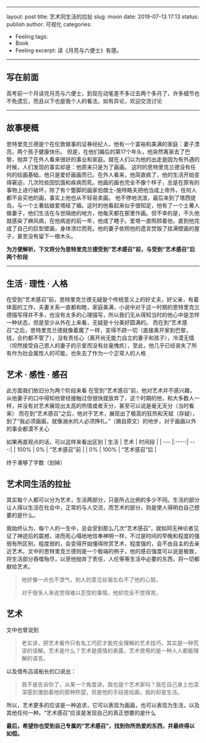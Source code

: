 


---
layout: post
title: 艺术同生活的拉扯
slug: moon
date: 2019-07-13 17:13
status: publish
author: 可视化
categories: 
  - Feeling
tags:
  - Book
  - Feeling
excerpt: 读《月亮与六便士》有感。

---

## 写在前面

高考前一个月读完月亮与六便士，到现在动笔差不多过去两个多月了，许多细节也不免遗忘，而且以下也是我个人的看法，如有异论，欢迎交流讨论

---

## 故事梗概


思特里克兰德是个在伦敦做事的证券经纪人，他有一个富裕和美满的家庭：妻子漂亮，两个孩子健康快乐。
但是，在他们婚后的第17个年头，他突然离家去了巴黎，抛弃了在外人看来很好的事业和家庭。就在人们以为他的出走是因为有外遇的时候，人们发现的事实却是：他原来只是为了画画。
这时的思特里克兰德没有任何的绘画基础，他只是爱好画画而已。在外人看来，他简直疯了，他的生活开始变得窘迫，几次险些因饥饿和疾病而死。他画的画也完全不像个样子，总是在原有的事物上进行破坏，除了有个蹩脚的画家伯朗士-施特略夫把他当成上帝外，任何人都不会买他的画，事实上他也从不轻易卖画。
他不停地流浪，最后来到了塔西提岛，与一个土著姑娘爱塔结了婚。这时的他看起来似乎很知足，他有了一个土著人做妻子，他们生活在与世隔绝的地方，他每天都在那里作画。但不幸的是，不久他就感染了麻风病，在他病逝的前一年，他成了瞎子。爱塔一直照顾着他，直到他完成了自己的巨型壁画，身体溃烂而死。他的妻子依照他的遗言焚毁了挂满壁画的屋子，甚至没有留下一根木头。

**为方便解析，下文将分为思特里克兰德受到“艺术感召”前，与受到“艺术感召”后两个阶段**

---

## 生活 · 理性 · 人格

在受到“艺术感召”前，思特里克兰德无疑是个传统意义上的好丈夫，好父亲，有着体面的工作，夫妻关系一直都和睦，家庭美满，小说中对于这一时期的思特里克兰德描写得并不多，也没有太多的心理描写，所以我们无从得知当时的他心中是怎样一种状态，但是至少从外在上来看，无疑是十分美好圆满的。
而在到“艺术感召”之后，思特里克兰德就像着魔了一样，变得不顾一切（直接离开家到巴黎，钱，合约都不管了），没有责任心（离开尚无能力自立的妻子和孩子），冷漠无情（坦然接受自己恩人的妻子的示爱而没有丝毫愧疚），至此，他几乎已经丧失了所有作为社会属性人的可能，也失去了作为一个正常人的人格



## 艺术 · 感性 · 感召

此方面我们依旧分为两个阶段来看
在受到“艺术感召”前，他对艺术并不感兴趣，从他妻子的口中得知他曾经接触过但很快就放弃了，这个时期的他，和大多数人一样，并没有对艺术展现出太高的热情或者天分，甚至可以说是毫无天分（当时看来）
而在到“艺术感召”之后，他对于艺术，展现出了极高的狂热和天赋（存疑），到了“我必须画画，就像溺水的人必须挣扎。”（摘自原文）的地步，对于画画以外的事全都漠不关心

如果再直观点的话，可以这样来看出区别
| 生活 | 艺术 | 时间段 |
| --- |:----:| ---:|
| 100% | 0% | “艺术感召”前 |
| 0% | 100% | “艺术感召”后 |

终于凑够了字数（划掉）

艺术同生活的拉扯
--------

其实每个人都可以分为艺术，生活两部分，只是所占比例的多少不同。生活的部分让人得以生活在社会中，正常的与人交流，而艺术的部分，则是使人得明白自己想要的是什么。

我始终认为，每个人的一生中，总会受到那么几次“艺术感召”，就如同无神论者见证了神迹后的震撼，进而死心塌地地信奉神明一样，不过是时间的早晚和程度的强弱有所区别，程度弱的，会变得开始懂得欣赏艺术，程度强的，会不由自主的去亲近艺术。文中的思特里克兰德则是一个极端的例子，他的感召强度可以说是极致，将生活部分吞噬殆尽，以至他抛弃了责任，人伦等等生活中必要的东西，将一切都献给艺术。

> 他好像一点也不泄气，别人的意见丝毫左右不了他的心智。
> 
> 对于很多人来说觉得难以忍受的事情，他却完全不觉得苦。

艺术
--

文中也曾说到

> 老实讲，把艺术看作只有名工巧匠才能完全理解的艺术技巧，其实是一种荒谬的误解。艺术是什么？艺术是感情的表露，艺术使用的是一种人人都能理解的语言。

以及借布吕诺船长的口说出：

> 我不是告诉你了，从某一个角度讲，我也是个艺术家吗？我在自己身上也深深感到激励着他的那种热望。但是他的手段是绘画，我的却是生活。

所以，艺术更多的应该是一种追求，它可以表现为画画，也可以表现为生活，以及其他任何一种。“艺术感召”应该是发现自己的真正想要的是什么

**最后，希望你也受到自己专属的“艺术感召”，找到你所热爱的东西，并最终得以如偿。**